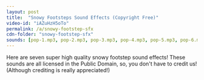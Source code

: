 ```yaml
---
layout: post
title:  "Snowy Footsteps Sound Effects (Copyright Free)"
video-id: "iAZuHzH5oTo"
permalink: /a/snowy-footstep-sfx
cdn-folder: "snowy-footstep-sfx"
sounds: [pop-1.mp3, pop-2.mp3, pop-3.mp3, pop-4.mp3, pop-5.mp3, pop-6.mp3, pop-7.mp3]
---
```


Here are seven super high quality snowy footstep sound effects! These sounds are all licensed in the Public Domain, so, you don't have to credit us! (Although crediting is really appreciated!)
